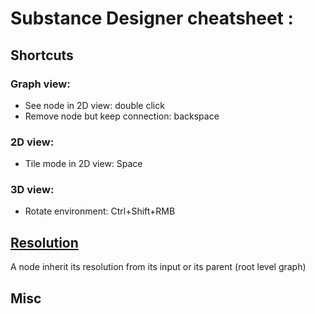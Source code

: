 # Substance Designer cheatsheet :



## Shortcuts

### Graph view:
- See node in 2D view: double click
- Remove node but keep connection: backspace

### 2D view:
- Tile mode in 2D view: Space

### 3D view:
- Rotate environment: Ctrl+Shift+RMB

## [Resolution](https://youtu.be/NzKtubDsC9o?t=1337)
A node inherit its resolution from its input or its parent (root level graph)

## Misc
